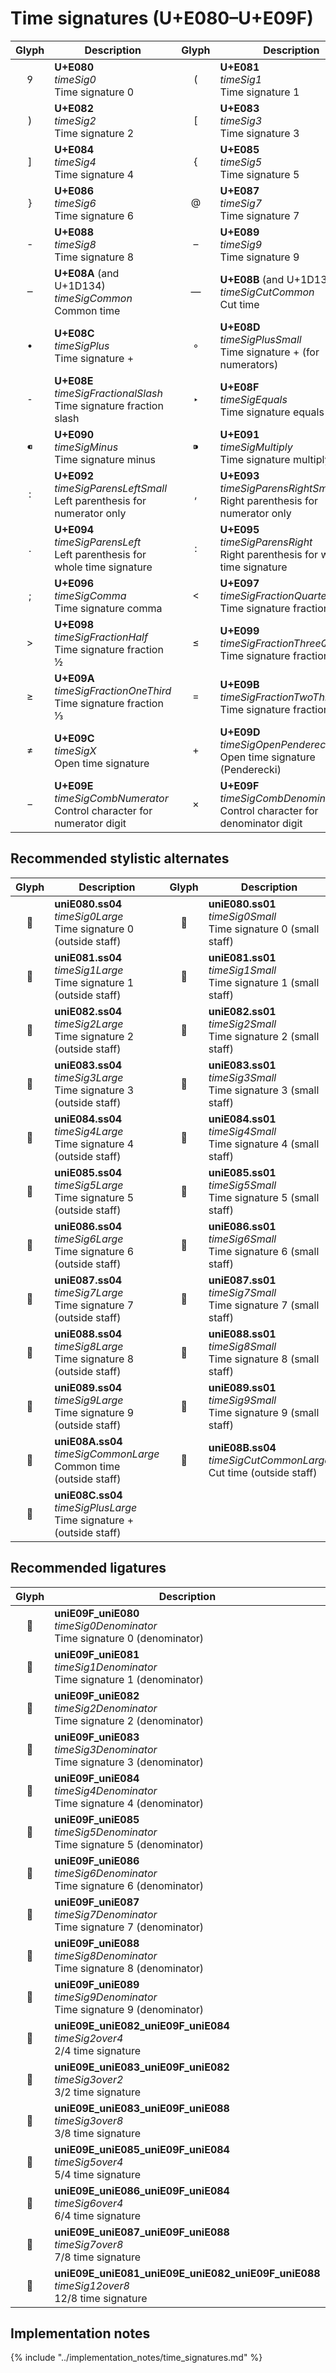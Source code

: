 Time signatures (U+E080–U+E09F)
===============================

| **Glyph** | **Description** | **Glyph** | **Description**
| :-------: | --------------- | :-------: | ---------------
|<span class="bravura_large">&#xe080;</span> | **U+E080**<br/>*timeSig0*<br/>Time signature 0 | <span class="bravura_large">&#xe081;</span> | **U+E081**<br/>*timeSig1*<br/>Time signature 1
|<span class="bravura_large">&#xe082;</span> | **U+E082**<br/>*timeSig2*<br/>Time signature 2 | <span class="bravura_large">&#xe083;</span> | **U+E083**<br/>*timeSig3*<br/>Time signature 3
|<span class="bravura_large">&#xe084;</span> | **U+E084**<br/>*timeSig4*<br/>Time signature 4 | <span class="bravura_large">&#xe085;</span> | **U+E085**<br/>*timeSig5*<br/>Time signature 5
|<span class="bravura_large">&#xe086;</span> | **U+E086**<br/>*timeSig6*<br/>Time signature 6 | <span class="bravura_large">&#xe087;</span> | **U+E087**<br/>*timeSig7*<br/>Time signature 7
|<span class="bravura_large">&#xe088;</span> | **U+E088**<br/>*timeSig8*<br/>Time signature 8 | <span class="bravura_large">&#xe089;</span> | **U+E089**<br/>*timeSig9*<br/>Time signature 9
|<span class="bravura_large">&#xe08a;</span> | **U+E08A** (and U+1D134)<br/>*timeSigCommon*<br/>Common time | <span class="bravura_large">&#xe08b;</span> | **U+E08B** (and U+1D135)<br/>*timeSigCutCommon*<br/>Cut time
|<span class="bravura_large">&#xe08c;</span> | **U+E08C**<br/>*timeSigPlus*<br/>Time signature + | <span class="bravura_large">&#xe08d;</span> | **U+E08D**<br/>*timeSigPlusSmall*<br/>Time signature + (for numerators)
|<span class="bravura_large">&#xe08e;</span> | **U+E08E**<br/>*timeSigFractionalSlash*<br/>Time signature fraction slash | <span class="bravura_large">&#xe08f;</span> | **U+E08F**<br/>*timeSigEquals*<br/>Time signature equals
|<span class="bravura_large">&#xe090;</span> | **U+E090**<br/>*timeSigMinus*<br/>Time signature minus | <span class="bravura_large">&#xe091;</span> | **U+E091**<br/>*timeSigMultiply*<br/>Time signature multiply
|<span class="bravura_large">&#xe092;</span> | **U+E092**<br/>*timeSigParensLeftSmall*<br/>Left parenthesis for numerator only | <span class="bravura_large">&#xe093;</span> | **U+E093**<br/>*timeSigParensRightSmall*<br/>Right parenthesis for numerator only
|<span class="bravura_large">&#xe094;</span> | **U+E094**<br/>*timeSigParensLeft*<br/>Left parenthesis for whole time signature | <span class="bravura_large">&#xe095;</span> | **U+E095**<br/>*timeSigParensRight*<br/>Right parenthesis for whole time signature
|<span class="bravura_large">&#xe096;</span> | **U+E096**<br/>*timeSigComma*<br/>Time signature comma | <span class="bravura_large">&#xe097;</span> | **U+E097**<br/>*timeSigFractionQuarter*<br/>Time signature fraction ¼
|<span class="bravura_large">&#xe098;</span> | **U+E098**<br/>*timeSigFractionHalf*<br/>Time signature fraction ½ | <span class="bravura_large">&#xe099;</span> | **U+E099**<br/>*timeSigFractionThreeQuarters*<br/>Time signature fraction ¾
|<span class="bravura_large">&#xe09a;</span> | **U+E09A**<br/>*timeSigFractionOneThird*<br/>Time signature fraction ⅓ | <span class="bravura_large">&#xe09b;</span> | **U+E09B**<br/>*timeSigFractionTwoThirds*<br/>Time signature fraction ⅔
|<span class="bravura_large">&#xe09c;</span> | **U+E09C**<br/>*timeSigX*<br/>Open time signature | <span class="bravura_large">&#xe09d;</span> | **U+E09D**<br/>*timeSigOpenPenderecki*<br/>Open time signature (Penderecki)
|<span class="bravura_large">&#xe09e;</span> | **U+E09E**<br/>*timeSigCombNumerator*<br/>Control character for numerator digit | <span class="bravura_large">&#xe09f;</span> | **U+E09F**<br/>*timeSigCombDenominator*<br/>Control character for denominator digit

Recommended stylistic alternates
--------------------------------
| **Glyph** | **Description** | **Glyph** | **Description**
| :-------: | --------------- | :-------: | ---------------
|<span class="bravura_large">&#xf440;</span> | **uniE080.ss04**<br/>*timeSig0Large*<br/>Time signature 0 (outside staff) | <span class="bravura_large">&#xf45d;</span> | **uniE080.ss01**<br/>*timeSig0Small*<br/>Time signature 0 (small staff)
|<span class="bravura_large">&#xf441;</span> | **uniE081.ss04**<br/>*timeSig1Large*<br/>Time signature 1 (outside staff) | <span class="bravura_large">&#xf45e;</span> | **uniE081.ss01**<br/>*timeSig1Small*<br/>Time signature 1 (small staff)
|<span class="bravura_large">&#xf442;</span> | **uniE082.ss04**<br/>*timeSig2Large*<br/>Time signature 2 (outside staff) | <span class="bravura_large">&#xf45f;</span> | **uniE082.ss01**<br/>*timeSig2Small*<br/>Time signature 2 (small staff)
|<span class="bravura_large">&#xf443;</span> | **uniE083.ss04**<br/>*timeSig3Large*<br/>Time signature 3 (outside staff) | <span class="bravura_large">&#xf460;</span> | **uniE083.ss01**<br/>*timeSig3Small*<br/>Time signature 3 (small staff)
|<span class="bravura_large">&#xf444;</span> | **uniE084.ss04**<br/>*timeSig4Large*<br/>Time signature 4 (outside staff) | <span class="bravura_large">&#xf461;</span> | **uniE084.ss01**<br/>*timeSig4Small*<br/>Time signature 4 (small staff)
|<span class="bravura_large">&#xf445;</span> | **uniE085.ss04**<br/>*timeSig5Large*<br/>Time signature 5 (outside staff) | <span class="bravura_large">&#xf462;</span> | **uniE085.ss01**<br/>*timeSig5Small*<br/>Time signature 5 (small staff)
|<span class="bravura_large">&#xf446;</span> | **uniE086.ss04**<br/>*timeSig6Large*<br/>Time signature 6 (outside staff) | <span class="bravura_large">&#xf463;</span> | **uniE086.ss01**<br/>*timeSig6Small*<br/>Time signature 6 (small staff)
|<span class="bravura_large">&#xf447;</span> | **uniE087.ss04**<br/>*timeSig7Large*<br/>Time signature 7 (outside staff) | <span class="bravura_large">&#xf464;</span> | **uniE087.ss01**<br/>*timeSig7Small*<br/>Time signature 7 (small staff)
|<span class="bravura_large">&#xf448;</span> | **uniE088.ss04**<br/>*timeSig8Large*<br/>Time signature 8 (outside staff) | <span class="bravura_large">&#xf465;</span> | **uniE088.ss01**<br/>*timeSig8Small*<br/>Time signature 8 (small staff)
|<span class="bravura_large">&#xf449;</span> | **uniE089.ss04**<br/>*timeSig9Large*<br/>Time signature 9 (outside staff) | <span class="bravura_large">&#xf466;</span> | **uniE089.ss01**<br/>*timeSig9Small*<br/>Time signature 9 (small staff)
|<span class="bravura_large">&#xf44a;</span> | **uniE08A.ss04**<br/>*timeSigCommonLarge*<br/>Common time (outside staff) | <span class="bravura_large">&#xf44b;</span> | **uniE08B.ss04**<br/>*timeSigCutCommonLarge*<br/>Cut time (outside staff)
|<span class="bravura_large">&#xf44c;</span> | **uniE08C.ss04**<br/>*timeSigPlusLarge*<br/>Time signature + (outside staff) | &nbsp; | &nbsp;

Recommended ligatures
---------------------
| **Glyph** | **Description** | **Glyph** | **Description**
| :-------: | --------------- | :-------: | ---------------
|<span class="bravura_large">&#xf56e;</span> | **uniE09F_uniE080**<br/>*timeSig0Denominator*<br/>Time signature 0 (denominator) | <span class="bravura_large">&#xf56f;</span> | **uniE09E_uniE080**<br/>*timeSig0Numerator*<br/>Time signature 0 (numerator)
|<span class="bravura_large">&#xf570;</span> | **uniE09F_uniE081**<br/>*timeSig1Denominator*<br/>Time signature 1 (denominator) | <span class="bravura_large">&#xf571;</span> | **uniE09E_uniE081**<br/>*timeSig1Numerator*<br/>Time signature 1 (numerator)
|<span class="bravura_large">&#xf572;</span> | **uniE09F_uniE082**<br/>*timeSig2Denominator*<br/>Time signature 2 (denominator) | <span class="bravura_large">&#xf573;</span> | **uniE09E_uniE082**<br/>*timeSig2Numerator*<br/>Time signature 2 (numerator)
|<span class="bravura_large">&#xf574;</span> | **uniE09F_uniE083**<br/>*timeSig3Denominator*<br/>Time signature 3 (denominator) | <span class="bravura_large">&#xf575;</span> | **uniE09E_uniE083**<br/>*timeSig3Numerator*<br/>Time signature 3 (numerator)
|<span class="bravura_large">&#xf576;</span> | **uniE09F_uniE084**<br/>*timeSig4Denominator*<br/>Time signature 4 (denominator) | <span class="bravura_large">&#xf577;</span> | **uniE09E_uniE084**<br/>*timeSig4Numerator*<br/>Time signature 4 (numerator)
|<span class="bravura_large">&#xf578;</span> | **uniE09F_uniE085**<br/>*timeSig5Denominator*<br/>Time signature 5 (denominator) | <span class="bravura_large">&#xf579;</span> | **uniE09E_uniE085**<br/>*timeSig5Numerator*<br/>Time signature 5 (numerator)
|<span class="bravura_large">&#xf57a;</span> | **uniE09F_uniE086**<br/>*timeSig6Denominator*<br/>Time signature 6 (denominator) | <span class="bravura_large">&#xf57b;</span> | **uniE09E_uniE086**<br/>*timeSig6Numerator*<br/>Time signature 6 (numerator)
|<span class="bravura_large">&#xf57c;</span> | **uniE09F_uniE087**<br/>*timeSig7Denominator*<br/>Time signature 7 (denominator) | <span class="bravura_large">&#xf57d;</span> | **uniE09E_uniE087**<br/>*timeSig7Numerator*<br/>Time signature 7 (numerator)
|<span class="bravura_large">&#xf57e;</span> | **uniE09F_uniE088**<br/>*timeSig8Denominator*<br/>Time signature 8 (denominator) | <span class="bravura_large">&#xf57f;</span> | **uniE09E_uniE088**<br/>*timeSig8Numerator*<br/>Time signature 8 (numerator)
|<span class="bravura_large">&#xf580;</span> | **uniE09F_uniE089**<br/>*timeSig9Denominator*<br/>Time signature 9 (denominator) | <span class="bravura_large">&#xf581;</span> | **uniE09E_uniE089**<br/>*timeSig9Numerator*<br/>Time signature 9 (numerator)
|<span class="bravura_large">&#xf59f;</span> | **uniE09E_uniE082_uniE09F_uniE084**<br/>*timeSig2over4*<br/>2/4 time signature | <span class="bravura_large">&#xf5a0;</span> | **uniE09E_uniE082_uniE09F_uniE082**<br/>*timeSig2over2*<br/>2/2 time signature
|<span class="bravura_large">&#xf5a1;</span> | **uniE09E_uniE083_uniE09F_uniE082**<br/>*timeSig3over2*<br/>3/2 time signature | <span class="bravura_large">&#xf5a2;</span> | **uniE09E_uniE083_uniE09F_uniE084**<br/>*timeSig3over4*<br/>3/4 time signature
|<span class="bravura_large">&#xf5a3;</span> | **uniE09E_uniE083_uniE09F_uniE088**<br/>*timeSig3over8*<br/>3/8 time signature | <span class="bravura_large">&#xf5a4;</span> | **uniE09E_uniE084_uniE09F_uniE084**<br/>*timeSig4over4*<br/>4/4 time signature
|<span class="bravura_large">&#xf5a5;</span> | **uniE09E_uniE085_uniE09F_uniE084**<br/>*timeSig5over4*<br/>5/4 time signature | <span class="bravura_large">&#xf5a6;</span> | **uniE09E_uniE085_uniE09F_uniE088**<br/>*timeSig5over8*<br/>5/8 time signature
|<span class="bravura_large">&#xf5a7;</span> | **uniE09E_uniE086_uniE09F_uniE084**<br/>*timeSig6over4*<br/>6/4 time signature | <span class="bravura_large">&#xf5a8;</span> | **uniE09E_uniE086_uniE09F_uniE088**<br/>*timeSig6over8*<br/>6/8 time signature
|<span class="bravura_large">&#xf5a9;</span> | **uniE09E_uniE087_uniE09F_uniE088**<br/>*timeSig7over8*<br/>7/8 time signature | <span class="bravura_large">&#xf5aa;</span> | **uniE09E_uniE089_uniE09F_uniE088**<br/>*timeSig9over8*<br/>9/8 time signature
|<span class="bravura_large">&#xf5ab;</span> | **uniE09E_uniE081_uniE09E_uniE082_uniE09F_uniE088**<br/>*timeSig12over8*<br/>12/8 time signature | &nbsp; | &nbsp;

Implementation notes
---------------------

{% include "../implementation_notes/time_signatures.md" %}
